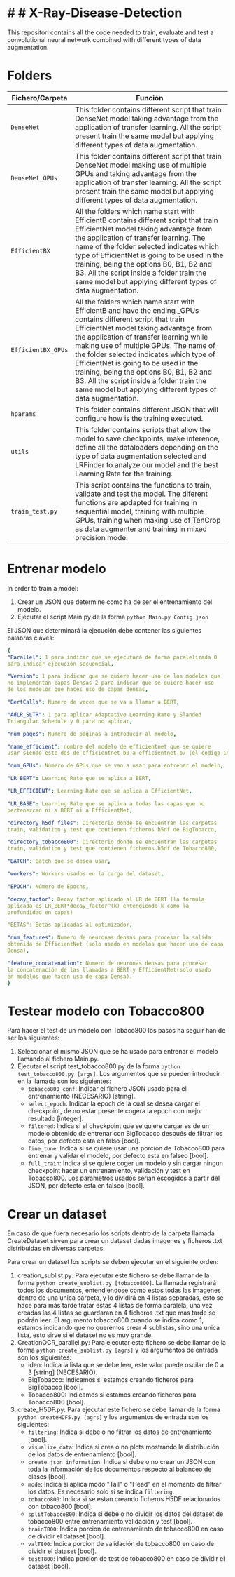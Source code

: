 # # # X-Ray-Disease-Detection

This repositori contains all the code needed to train, evaluate and test a convolutional neural network combined with different types of data augmentation.


# Folders


|        Fichero/Carpeta        | Función                          |
|----------------|-------------------------------|
|`DenseNet` | This folder contains different script that train DenseNet model taking advantage from the application of transfer learning. All the script present train the same model but applying different types of data augmentation.
|`DenseNet_GPUs` |This folder contains different script that train DenseNet model making use of multiple GPUs and taking advantage from the application of transfer learning. All the script present train the same model but applying different types of data augmentation.      |
|`EfficientBX`          | All the folders which name start with EfficientB contains different script that train EfficientNet model taking advantage from the application of transfer learning. The name of the folder selected indicates which type of EfficientNet is going to be used in the training, being the options B0, B1, B2 and B3. All the script inside a folder train the same model but applying different types of data augmentation.            |
|`EfficientBX_GPUs`          |All the folders which name start with EfficientB and have the ending _GPUs contains different script that train EfficientNet model taking advantage from the application of transfer learning while making use of multiple GPUs. The name of the folder selected indicates which type of EfficientNet is going to be used in the training, being the options B0, B1, B2 and B3. All the script inside a folder train the same model but applying different types of data augmentation. |
|`hparams`          |This folder contains different JSON that will configure how is the training executed. |
|`utils`          |This folder contains scripts that allow the model to save checkpoints, make inference, define all the dataloaders depending on the type of data augmentation selected and LRFinder to analyze our model and the best Learning Rate for the training. |
|`train_test.py`          |This script contains the functions to train, validate and test the model. The diferent functions are apdapted for training in sequential model, training with multiple GPUs, training when making use of TenCrop as data augmenter and training in mixed precision mode.|


# Entrenar modelo
In order to train a model:
1. Crear un JSON que determine como ha de ser el entrenamiento del modelo. 
2. Ejecutar el script Main.py de la forma `python Main.py Config.json` 

El JSON que determinará la ejecución debe contener las siguientes palabras claves:
 ```yaml
{
"Parallel": 1 para indicar que se ejecutará de forma paralelizada 0 
para indicar ejecución secuencial,

"Version": 1 para indicar que se quiere hacer uso de los modelos que
no implementan capas Densas 2 para indicar que se quiere hacer uso
de los modelos que haces uso de capas densas,

"BertCalls": Numero de veces que se va a llamar a BERT,

"AdLR_SLTR": 1 para aplicar Adaptative Learning Rate y Slanded 
Triangular Schedule y 0 para no aplicar,

"num_pages": Numero de páginas a introducir al modelo,

"name_efficient": nombre del modelo de efficientnet que se quiere
usar siendo este des de efficientnet-b0 a efficientnet-b7 (el codigo intenta cargar los pesos de efficientnet por lo que será necesario que estos se encuentren presentes en una carpeta llamada Weights),

"num_GPUs": Número de GPUs que se van a usar para entrenar el modelo,

"LR_BERT": Learning Rate que se aplica a BERT,

"LR_EFFICIENT": Learning Rate que se aplica a EfficientNet,

"LR_BASE": Learning Rate que se aplica a todas las capas que no 
pertenezcan ni a BERT ni a EfficientNet,

"directory_h5df_files": Directorio donde se encuentran las carpetas 
train, validation y test que contienen ficheros h5df de BigTobacco,

"directory_tobacco800": Directorio donde se encuentran las carpetas 
train, validation y test que contienen ficheros h5df de Tobacco800,

"BATCH": Batch que se desea usar,

"workers": Workers usados en la carga del dataset,

"EPOCH": Número de Epochs,

"decay_factor": Decay factor aplicado al LR de BERT (la formula
aplicada es LR_BERT*decay_factor^(k) entendiendo k como la 
profundidad en capas)

"BETAS": Betas aplicadas al optimizador,

"num_features": Numero de neuronas densas para procesar la salida
obtenida de EfficientNet (solo usado en modelos que hacen uso de capa 
Densa),

"feature_concatenation": Numero de neuronas densas para procesar
la concatenación de las llamadas a BERT y EfficientNet(solo usado 
en modelos que hacen uso de capa Densa).
}
```


# Testear modelo con Tobacco800
Para hacer el test de un modelo con Tobaco800 los pasos ha seguir han de ser los siguientes:

1.  Seleccionar el mismo JSON que se ha usado para entrenar el modelo llamando al fichero Main.py.
2.  Ejecutar el script  test_tobacco800.py  de la forma  `python test_tobacco800.py [args]`. Los argumentos que se pueden introducir en la llamada son los siguientes:
	* `tobacco800_conf`: Indicar el fichero JSON usado para el entrenamiento (NECESARIO) [string].
	* `select_epoch`: Indicar la epoch de la cual se desea cargar el checkpoint, de no estar presente cogera la epoch con mejor resultado [integer].
	* `filtered`: Indica si el checkpoint que se quiere cargar es de un modelo obtenido de entrenar con BigTobacco después de filtrar los datos, por defecto esta en falso [bool].
	* `fine_tune`: Indica si se quiere usar una porcion de Tobacco800 para entrenar y validar el modelo, por defecto esta en falseo [bool].
	* `full_train`: Indica si se quiere coger un modelo y sin cargar ningun checkpoint hacer un entrenamiento, validación y test en Tobacco800. Los parametros usados serían escogidos a partir del JSON, por defecto esta en falseo [bool].


# Crear un dataset
En caso de que fuera necesario los scripts dentro de la carpeta llamada CreateDataset sirven para crear un dataset dadas imagenes y ficheros .txt distribuidas en diversas carpetas.

Para crear un dataset los scripts se deben ejecutar en el siguiente orden:
1. creation_sublist.py: Para ejecutar este fichero se debe llamar de la forma `python create_sublist.py [tobacco800]`. La llamada registrará todos los documentos, entendiendose como estos todas las imagenes dentro de una unica carpeta, y lo dividirá en 4 listas separadas, esto se hace para más tarde tratar estas 4 listas de forma paralela, una vez creadas las 4 listas se guardaran en 4 ficheros .txt que mas tarde se podrán leer. El argumento tobacco800 cuando se indica como 1, estamos indicando que no queremos crear 4 sublistas, sino una unica lista, esto sirve si el dataset no es muy grande.
2. CreationOCR_parallel.py: Para ejecutar este fichero se debe llamar de la forma `python create_sublist.py [agrs]` y los argumentos de entrada son los siguientes:
	* iden: Indica la lista que se debe leer, este valor puede oscilar de 0 a 3 [string] (NECESARIO).
	* BigTobacco: Indicamos si estamos creando ficheros para BigTobacco [bool].
	* Tobacco800: Indicamos si estamos creando ficheros para Tobacco800 [bool].
3. create_H5DF.py: Para ejecutar este fichero se debe llamar de la forma `python createHDF5.py [agrs]` y los argumentos de entrada son los siguientes:
	* `filtering`: Indica si debe o no filtrar los datos de entrenamiento [bool].
	* `visualize_data`: Indica si crea o no plots mostrando la distribución de los datos de entrenamiento [bool].
	* `create_json_information`: Indica si debe o no crear un JSON con toda la información de los documentos respecto al balanceo de clases [bool].
	* `mode`: Indica si aplica modo "Tail" o "Head" en el momento de filtrar los datos. Es necesario solo si se indica `filtering`.
	* `tobacco800`: Indica si se estan creando ficheros H5DF relacionados con tobaco800 [bool]. 
	* `splitTobacco800`: Indica si debe o no dividir los datos del dataset de tobacco800 entre entrenamiento validación y test [bool].
	* `trainT800`: Indica porcion de entrenamiento de tobacco800 en caso de dividir el dataset [bool].
	* `valT800`: Indica porcion de validación de tobacco800 en caso de dividir el dataset [bool].
	* `testT800`: Indica porcion de test de tobacco800 en caso de dividir el dataset [bool].
